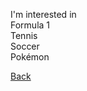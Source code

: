 I'm interested in  
Formula 1  
Tennis   
Soccer  
Pokémon

[Back](https://anirudhssundar.github.io/)
